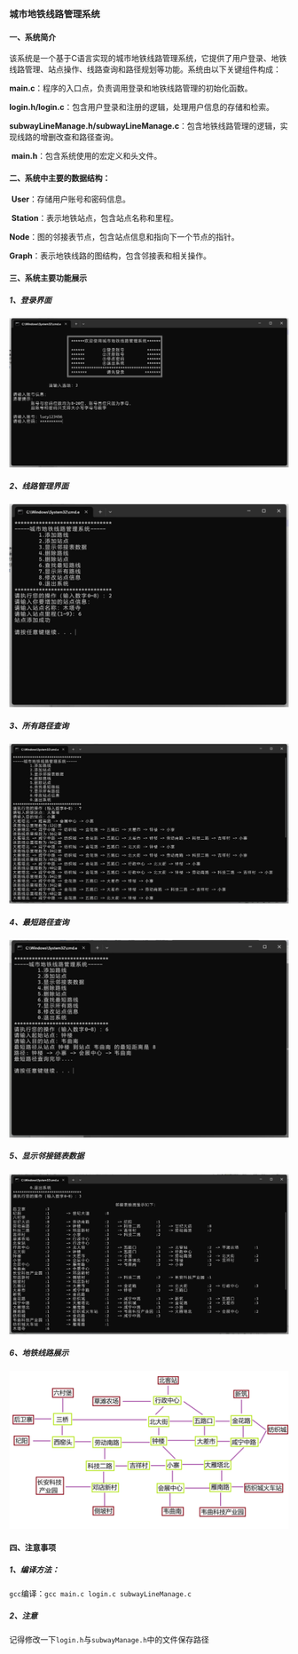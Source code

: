 ### 城市地铁线路管理系统

#### 一、系统简介

该系统是一个基于C语言实现的城市地铁线路管理系统，它提供了用户登录、地铁线路管理、站点操作、线路查询和路径规划等功能。系统由以下关键组件构成：

​    **main.c**：程序的入口点，负责调用登录和地铁线路管理的初始化函数。

​    **login.h/login.c**：包含用户登录和注册的逻辑，处理用户信息的存储和检索。

​    **subwayLineManage.h/subwayLineManage.c**：包含地铁线路管理的逻辑，实现线路的增删改查和路径查询。

​	**main.h**：包含系统使用的宏定义和头文件。

#### 二、系统中主要的数据结构：

​	**User**：存储用户账号和密码信息。

​	**Station**：表示地铁站点，包含站点名称和里程。

​	**Node**：图的邻接表节点，包含站点信息和指向下一个节点的指针。

​	**Graph**：表示地铁线路的图结构，包含邻接表和相关操作。

#### 三、系统主要功能展示

##### 1、登录界面

![loginMenu](https://github.com/strtrych/my_Project/blob/main/subwayManageSystem/pic/loginMenu.png)

##### 2、线路管理界面

![subwayMenu](https://github.com/strtrych/my_Project/blob/main/subwayManageSystem/pic/subwayMenu.png)

##### 3、所有路径查询

![allPath](https://github.com/strtrych/my_Project/blob/main/subwayManageSystem/pic/allPath.png)

##### 4、最短路径查询

![shortestPath](https://github.com/strtrych/my_Project/blob/main/subwayManageSystem/pic/shortestPath.png)

##### 5、显示邻接链表数据

![showList](https://github.com/strtrych/my_Project/blob/main/subwayManageSystem/pic/showList.png)

##### 6、地铁线路展示

![showMap](https://github.com/strtrych/my_Project/blob/main/subwayManageSystem/pic/showMap.png)

#### 四、注意事项

##### 1、编译方法：

​	`gcc`编译：`gcc main.c login.c subwayLineManage.c`

##### 2、注意

记得修改一下`login.h`与`subwayManage.h`中的文件保存路径
